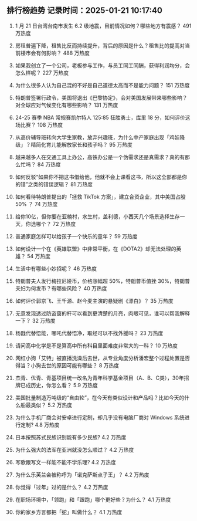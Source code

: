 
## 排行榜趋势 记录时间：2025-01-21 10:17:40
  
  1. 1 月 21 日台湾台南市发生 6.2 级地震，目前情况如何？哪些地方有震感？ 491 万热度
    
  2. 房租普遍下降，租售比反而持续提升，背后的原因是什么？租售比的提高对当前楼市会有何影响？ 488 万热度
    
  3. 如果我创立了一个公司，老板参与工作，与员工同工同酬，获得利润均分，会怎么样呢？ 227 万热度
    
  4. 为什么很多人认为自己混的不好是自己道德太高而不是能力问题？ 151 万热度
    
  5. 特朗普签署行政令，美国将退出《巴黎协定》，会对美国发展带来哪些影响？对全球应对气候变化有哪些影响？ 131 万热度
    
  6. 24-25 赛季 NBA 常规赛凯尔特人 125:85 狂胜勇士，库里 18 分，如何评价这场比赛？ 108 万热度
    
  7. 从高价辅导班转向大学生家教，放弃兴趣班，为什么中产家庭出现「鸡娃降级」？精简化育儿能解放家长和孩子吗？ 95 万热度
    
  8. 越来越多人在交通工具上办公，高铁办公是一个伪需求还是真需求？真的有那么忙吗？ 84 万热度
    
  9. 如何反驳“如果你不把这书借给他，他就不会上课看这书，所以这全部都是你的错”之类的错误逻辑？ 81 万热度
    
  10. 如何看待特朗普提出的「拯救 TikTok 方案」，建立合资企业，其中美国占股 50% ？ 74 万热度
    
  11. 给你10亿，但你要在亚楠村，水生村，盖利德，小西天几个场景选择生存一天，你选哪个？ 72 万热度
    
  12. 普通家庭怎样可以给孩子一个快乐的童年？ 59 万热度
    
  13. 如何设计一个在《英雄联盟》中非常平衡，在《DOTA2》却无法处理的英雄？ 54 万热度
    
  14. 生活中有哪些小妙招呢？ 46 万热度
    
  15. 特朗普夫人发行梅拉尼娅币，价格涨幅超 50%，特朗普币值挫 30%，特朗普夫妇为何发币？有哪些风险？ 40 万热度
    
  16. 如何评价郭京飞、王千源、赵今麦主演的悬疑剧《漂白》？ 35 万热度
    
  17. 无意发现透过防盗窗的杆可以看到更清楚的月亮，肉眼可见，谁可以帮我解释一下？ 32 万热度
    
  18. 杨戬代替悟能，哪吒代替悟净，取经可以不找外援吗？ 23 万热度
    
  19. 请问高中化学是不是算高中所有科目里面难度非常大的一科？ 10 万热度
    
  20. 网红小狗「艾特」被直播洗澡后去世，从专业角度分析潘宏整个过程处置是否得当？小狗去世的原因可能有哪些？ 8 万热度
    
  21. 杰青、优青、青基项目统一改名为青年科学基金项目（A、B、C类），30年招牌已成历史，你怎么看？ 5.9 万热度
    
  22. 美国批量制造万吨级的“自由轮”，在今天有类似设计和产品吗？比如今天的什么船最类似？ 5.2 万热度
    
  23. 为什么手机厂商会对安卓进行定制，却几乎没有电脑厂商对 Windows 系统进行定制? 4.8 万热度
    
  24. 日本按照苏式民族识别能有多少民族? 4.2 万热度
    
  25. 为什么强大的法军在亚洲就没怎么顺过？ 4.2 万热度
    
  26. 写歌跟写文一样能不能不学乐理? 4.2 万热度
    
  27. 为什么乐芙兰会被称呼为「诺克萨斯点子王」？ 4.2 万热度
    
  28. 你觉得「过年」过的是什么？ 4.2 万热度
    
  29. 在职场环境中，「领跑」和「跟跑」哪个更好些？为什么？ 4.1 万热度
    
  30. 你的家乡方言都把「蛇」叫做什么？ 4.1 万热度
    